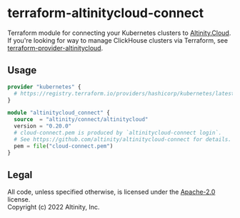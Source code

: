 # terraform-altinitycloud-connect

Terraform module for connecting your Kubernetes clusters to [Altinity.Cloud](https://altinity.cloud/anywhere).  
If you're looking for way to manage ClickHouse clusters via Terraform,
see [terraform-provider-altinitycloud](https://github.com/altinity/terraform-provider-altinitycloud).

## Usage

```terraform
provider "kubernetes" {
  # https://registry.terraform.io/providers/hashicorp/kubernetes/latest/docs 
}

module "altinitycloud_connect" {
  source  = "altinity/connect/altinitycloud"
  version = "0.20.0"
  # cloud-connect.pem is produced by `altinitycloud-connect login`.
  # See https://github.com/altinity/altinitycloud-connect for details.
  pem = file("cloud-connect.pem")
}
```

## Legal

All code, unless specified otherwise, is licensed under the [Apache-2.0](LICENSE) license.  
Copyright (c) 2022 Altinity, Inc.
